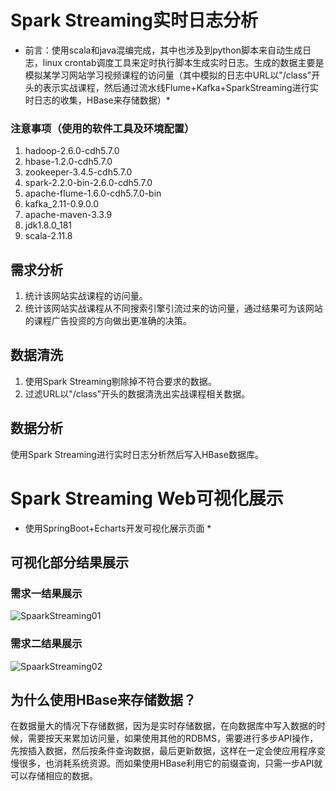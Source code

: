 # Spark Streaming实时日志分析

* 前言：使用scala和java混编完成，其中也涉及到python脚本来自动生成日志，linux crontab调度工具来定时执行脚本生成实时日志。生成的数据主要是模拟某学习网站学习视频课程的访问量（其中模拟的日志中URL以"/class"开头的表示实战课程，然后通过流水线Flume+Kafka+SparkStreaming进行实时日志的收集，HBase来存储数据）*

### 注意事项（使用的软件工具及环境配置）
1. hadoop-2.6.0-cdh5.7.0
2. hbase-1.2.0-cdh5.7.0
3. zookeeper-3.4.5-cdh5.7.0
4. spark-2.2.0-bin-2.6.0-cdh5.7.0
5. apache-flume-1.6.0-cdh5.7.0-bin
6. kafka_2.11-0.9.0.0
7. apache-maven-3.3.9 
8. jdk1.8.0_181
9. scala-2.11.8

## 需求分析

1. 统计该网站实战课程的访问量。
2. 统计该网站实战课程从不同搜索引擎引流过来的访问量，通过结果可为该网站的课程广告投资的方向做出更准确的决策。

## 数据清洗
 
1. 使用Spark Streaming剔除掉不符合要求的数据。
2. 过滤URL以"/class"开头的数据清洗出实战课程相关数据。

## 数据分析

使用Spark Streaming进行实时日志分析然后写入HBase数据库。

# Spark Streaming Web可视化展示

* 使用SpringBoot+Echarts开发可视化展示页面 *

## 可视化部分结果展示

### 需求一结果展示

![SpaarkStreaming01](https://github.com/ljcan/jqBlogs/blob/master/SparkSql/pictures/QQ%E6%88%AA%E5%9B%BE20180725185011.png)

### 需求二结果展示

![SpaarkStreaming02](https://github.com/ljcan/jqBlogs/blob/master/SparkSql/pictures/QQ%E6%88%AA%E5%9B%BE20180725185029.png)


## 为什么使用HBase来存储数据？

在数据量大的情况下存储数据，因为是实时存储数据，在向数据库中写入数据的时候，需要按天来累加访问量，如果使用其他的RDBMS，需要进行多步API操作，先按插入数据，然后按条件查询数据，最后更新数据，这样在一定会使应用程序变慢很多，也消耗系统资源。而如果使用HBase利用它的前缀查询，只需一步API就可以存储相应的数据。


